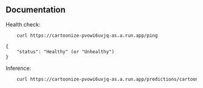 ## Documentation
Health check:
```bash
    curl https://cartoonize-pvowi6uvjq-as.a.run.app/ping
```
```
{
    "status": "Healthy" (or "Unhealthy")
}
```

Inference:
```bash
    curl https://cartoonize-pvowi6uvjq-as.a.run.app/predictions/cartoonize -T 
```
```
```